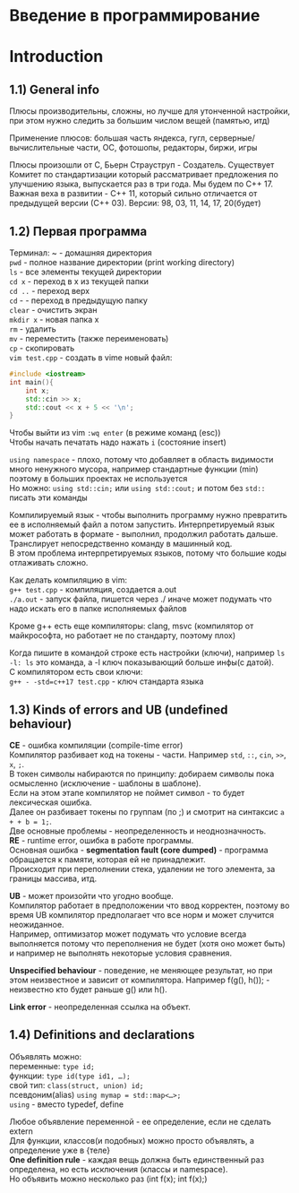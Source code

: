 # Введение в программирование

# Introduction
## 1.1) General info
	
Плюсы производительны, сложны, но лучше для утонченной настройки, при этом нужно следить за большим числом вещей (памятью, итд)

Применение плюсов: большая часть яндекса, гугл, серверные/вычислительные части, ОС, фотошопы, редакторы, биржи, игры

Плюсы произошли от С, Бьерн Страуструп - Создатель. 
Существует Комитет по стандартизации который рассматривает предложения по улучшению языка, выпускается раз в три года. 
Мы будем по С++ 17. Важная веха в развитии - С++ 11, который сильно отличается от предыдущей версии (С++ 03). 
Версии: 98, 03, 11, 14, 17, 20(будет)
	
## 1.2) Первая программа

Терминал: ~ - домашняя директория  
`pwd` - полное название директории (print working directory)  
`ls` - все элементы текущей директории  
`cd x` - переход в x из текущей папки  
`cd ..` - переход верх  
`сd` -  - переход в предыдущую папку  
`clear` - очистить экран  
`mkdir х` - новая папка х  
`rm` - удалить  
`mv` - переместить (также переименовать)  
`cp` - скопировать  
`vim test.cpp` - создать в vime новый файл:  

```cpp
#include <iostream>
int main(){
	int x;
	std::cin >> x;
	std::cout << x + 5 << '\n';
}
```

Чтобы выйти из vim `:wq enter` (в режиме команд (esc))  
Чтобы начать печатать надо нажать `i` (состояние insert)  

`using namespace` - плохо, потому что добавляет в область видимости много ненужного мусора, например стандартные функции (min) поэтому в больших проектах не используется  
Но можно: `using std::cin;` или `using std::cout;` и потом без `std::` писать эти команды  

Компилируемый язык - чтобы выполнить программу нужно превратить ее в исполняемый файл а потом запустить.
Интерпретируемый язык может работать в формате - выполнил, продолжил работать дальше. Транслирует непосредственно команду в машинный код.  
В этом проблема интерпретируемых языков, потому что большие коды отлаживать сложно.  

Как делать компиляцию в vim:  
`g++ test.cpp` - компиляция, создается a.out  
`./a.out` - запуск файла, пишется через ./ иначе может подумать что надо искать его в папке исполняемых файлов  

Кроме g++ есть еще компиляторы: clang, msvc (компилятор от майкрософта, но работает не по стандарту, поэтому плох)  

Когда пишите в командой строке есть настройки (ключи), например `ls -l: ls` это команда, а -l ключ показывающий больше инфы(с датой).  
С компилятором есть свои ключи:  
`g++ - -std=c++17 test.cpp` - ключ стандарта языка

## 1.3) Kinds of errors and UB (undefined behaviour)

**CE** - ошибка компиляции (compile-time error)  
Компилятор разбивает код на токены - части. Например `std`, `::`, `cin`, `>>`, `x`, `;`.   
В токен символы набираются по принципу: добираем символы пока осмысленно (исключение - шаблоны в шаблоне).   
Если на этом этапе компилятор не поймет символ - то будет лексическая ошибка.   
Далее он разбивает токены по группам (по ;) и смотрит на синтаксис `a + + b = 1;`.   
Две основные проблемы - неопределенность и неоднозначность.  
**RE** - runtime error, ошибка в работе программы.  
Основная ошибка - **segmentation fault (core dumped)** - программа обращается к памяти, которая ей не принадлежит.  
Происходит при переполнении стека, удалении не того элемента, за границы массива, итд.   

**UB** - может произойти что угодно вообще.  
Компилятор работает в предположении что ввод корректен, поэтому во время UB компилятор предполагает что все норм и может случится неожиданное.  
Например, оптимизатор может подумать что условие всегда выполняется потому что переполнения не будет (хотя оно может быть) и например не выполнять некоторые условия сравнения.  

**Unspecified behaviour** - поведение, не меняющее результат, но при этом неизвестное и зависит от компилятора. Например f(g(), h()); - неизвестно кто будет раньше g() или h().  

**Link error** - неопределенная ссылка на объект.

## 1.4) Definitions and declarations

Объявлять можно:  
переменные: `type id;`  
функции: `type id(type id1, …);`   
свой тип: `class(struct, union) id;`  
псевдоним(alias) `using mymap = std::map<…>;`  
`using` - вместо typedef, define  

Любое объявление переменной - ее определение, если не сделать extern  
Для функции, классов(и подобных) можно просто объявлять, а определение уже в {теле}  
**One definition rule** - каждая вещь должна быть единственный раз определена, но есть исключения (классы и namespace).  
Но объявить можно несколько раз (int f(x); int f(x);)  
